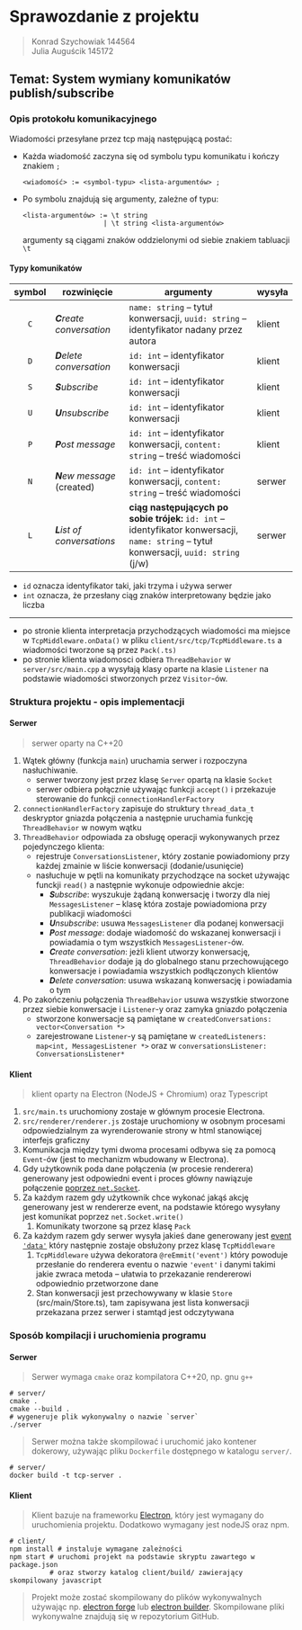 # Sprawozdanie z projektu

> Konrad Szychowiak 144564 <br>
> Julia Auguścik 145172

## Temat: System wymiany komunikatów publish/subscribe

### Opis protokołu komunikacyjnego

Wiadomości przesyłane przez tcp mają następującą postać:

* Każda wiadomość zaczyna się od symbolu typu komunikatu i kończy znakiem `;`
    ```
    <wiadomość> := <symbol-typu> <lista-argumentów> ;
    ```

* Po symbolu znajdują się argumenty, zależne of typu:
  ```
  <lista-argumentów> := \t string 
                      | \t string <lista-argumentów>
    ```
  argumenty są ciągami znaków oddzielonymi od siebie znakiem tabluacji `\t`

#### Typy komunikatów

| symbol | rozwinięcie                 | argumenty                                                                                                                               | wysyła |
|:------:|-----------------------------|-----------------------------------------------------------------------------------------------------------------------------------------|--------|
|  `C`   | _**C**reate conversation_   | `name: string` – tytuł konwersacji, `uuid: string` – identyfikator nadany przez autora                                                  | klient |
|  `D`   | _**D**elete conversation_   | `id: int` – identyfikator konwersacji                                                                                                   | klient |
|  `S`   | _**S**ubscribe_             | `id: int` – identyfikator konwersacji                                                                                                   | klient |
|  `U`   | _**U**nsubscribe_           | `id: int` – identyfikator konwersacji                                                                                                   | klient |
|  `P`   | _**P**ost message_          | `id: int` – identyfikator konwersacji, `content: string` – treść wiadomości                                                             | klient |
|  `N`   | _**N**ew message_ (created) | `id: int` – identyfikator konwersacji, `content: string` – treść wiadomości                                                             | serwer |
|  `L`   | _**L**ist of conversations_ | **ciąg następujących po sobie trójek:** `id: int` – identyfikator konwersacji, `name: string` – tytuł konwersacji, `uuid: string` (j/w) | serwer |

* `id` oznacza identyfikator taki, jaki trzyma i używa serwer
* `int` oznacza, że przesłany ciąg znaków interpretowany będzie jako liczba

---

* po stronie klienta interpretacja przychodzących wiadomości ma miejsce w `TcpMiddleware.onData()` w pliku `client/src/tcp/TcpMiddleware.ts` a wiadomości tworzone są przez `Pack(.ts)`
* po stronie klienta wiadomosci odbiera `ThreadBehavior` w `server/src/main.cpp` a wysyłają klasy oparte na klasie `Listener` na podstawie wiadomości stworzonych przez `Visitor`-ów.

### Struktura projektu - opis implementacji

#### Serwer

> serwer oparty na C++20

1. Wątek główny (funkcja `main`) uruchamia serwer i rozpoczyna nasłuchiwanie.
   + serwer tworzony jest przez klasę `Server` opartą na klasie `Socket`
   + serwer odbiera połącznie używając funkcji `accept()` i przekazuje sterowanie do funkcji `connectionHandlerFactory`
2. `connectionHandlerFactory` zapisuje do struktury `thread_data_t` deskryptor gniazda połączenia a następnie uruchamia funkcję `ThreadBehavior` w nowym wątku
3. `ThreadBehavior` odpowiada za obsługę operacji wykonywanych przez pojedynczego klienta:
   + rejestruje `ConversationsListener`, który zostanie powiadomiony przy każdej zmainie w liście konwersacji (dodanie/usunięcie)
   + nasłuchuje w pętli na komunikaty przychodzące na socket używając funckji `read()` a następnie wykonuje odpowiednie akcje:
     - _**S**ubscribe_: wyszukuje żądaną konwersację i tworzy dla niej `MessagesListener` – klasę która zostaje powiadomiona przy publikacji wiadomości
     - _**U**nsubscribe_: usuwa `MessagesListener` dla podanej konwersacji 
     - _**P**ost message_: dodaje wiadomość do wskazanej konwersacji i powiadamia o tym wszystkich `MessagesListener`-ów.
     - _**C**reate conversation_: jeżli klient utworzy konwersację, `ThreadBehavior` dodaje ją do globalnego stanu przechowującego konwersacje i powiadamia wszystkich podłączonych klientów
     - _**D**elete conversation_: usuwa wskazaną konwersację i powiadamia o tym
4. Po zakończeniu połączenia `ThreadBehavior` usuwa wszystkie stworzone przez siebie konwersacje i `Listener`-y oraz zamyka gniazdo połączenia
   + stworzone konwersacje są pamiętane w `createdConversations: vector<Conversation *>`
   + zarejestrowane `Listener`-y są pamiętane w `createdListeners: map<int, MessagesListener *>` oraz w `conversationsListener: ConversationsListener*`
  
#### Klient
> klient oparty na Electron (NodeJS + Chromium) oraz Typescript

1. `src/main.ts` uruchomiony zostaje w głównym procesie Electrona.
2. `src/renderer/renderer.js` zostaje uruchomiony w osobnym procesami odpowiedzialnym za wyrenderowanie strony w html stanowiącej interfejs graficzny
3. Komunikacja między tymi dwoma procesami odbywa się za pomocą `Event`-ów (jest to mechanizm wbudowany w Electrona).
4. Gdy użytkownik poda dane połączenia (w procesie renderera) generowany jest odpowiedni event i proces główny nawiązuje połączenie [poprzez `net.Socket`](https://nodejs.org/api/net.html#class-netsocket).
5. Za każdym razem gdy użytkownik chce wykonać jakąś akcję generowany jest w rendererze event, na podstawie którego wysyłany jest komunikat poprzez `net.Socket.write()`
   1. Komunikaty tworzone są przez klasę `Pack`
6. Za każdym razem gdy serwer wysyła jakieś dane
generowany jest [event `'data'`](https://nodejs.org/api/net.html#event-data)
który następnie zostaje obsłużony przez klasę `TcpMiddleware`
   1. `TcpMiddleware` używa dekoratora `@reEmmit('event')` który powoduje przesłanie do renderera eventu o nazwie
   `'event'` i danymi takimi jakie zwraca metoda – ułatwia to przekazanie rendererowi odpowiednio przetworzone dane
   2. Stan konwersacji jest przechowywany w klasie `Store` (src/main/Store.ts), tam zapisywana jest lista konwersacji przekazana przez serwer i stamtąd jest odczytywana

### Sposób kompilacji i uruchomienia programu

#### Serwer
> Serwer wymaga `cmake` oraz kompilatora C++20, np. gnu `g++`

```shell
# server/
cmake . 
cmake --build .
# wygeneruje plik wykonywalny o nazwie `server`
./server
```

> Serwer można także skompilować i uruchomić jako kontener dokerowy, 
> używając pliku `Dockerfile` dostępnego w katalogu `server/`.

```shell
# server/
docker build -t tcp-server .
```

#### Klient
> Klient bazuje na frameworku [Electron](https://www.electronjs.org/docs/latest/tutorial/quick-start),
> który jest wymagany do uruchomienia projektu.
> Dodatkowo wymagany jest nodeJS oraz npm.

```shell
# client/
npm install # instaluje wymagane zależności
npm start # uruchomi projekt na podstawie skryptu zawartego w package.json
          # oraz stworzy katalog client/build/ zawierający skompilowany javascript
```

> Projekt może zostać skompilowany do plików wykonywalnych 
> używając np. [electron forge](https://www.electronforge.io/) lub [electron builder](https://www.electron.build/).
> Skompilowane pliki wykonywalne znajdują się w repozytorium GitHub.
